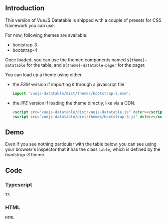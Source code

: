 ## Introduction

This version of VueJS Datatable is shipped with a couple of presets for CSS framework you can use.

For now, following themes are available:

* bootstrap-3
* bootstrap-4

Once loaded, you can use the themed components named `${theme}-datatable` for the table, and `${theme}-datatable-pager` for the pager.

You can load up a theme using either

* the *ESM* version if importing it through a javascript file

	```ts
	import 'vuejs-datatable/dist/themes/bootstrap-3.esm';
	```

* the *IIFE* version if loading the theme directly, like via a CDN.

	```html
	<script src="vuejs-datatable/dist/vuejs-datatable.js" defer></script>
	<script src="vuejs-datatable/dist/themes/bootstrap-3.js" defer></script>
	```

## Demo

<div class="alert alert-info">
    <i class="fas fa-info-circle"></i>
    Even if you see nothing particular with the table below, you can see using your browser's inspector that it has the class <code>table</code>, which is defined by the <em>bootstrap-3</em> theme.
</div>

<div id="demo-app">
	<div class="row">
		<div class="col-xs-12 table-responsive">
			<bootstrap-3-datatable  :columns="columns" :data="rows" :filter="filter" :per-page="10"></bootstrap-3-datatable>
			<bootstrap-3-datatable-pager v-model="page"></bootstrap-3-datatable-pager>
		</div>
	</div>
	<div class="row">
	</div>
</div>

## Code

### Typescript

```TS```

### HTML

```HTML```

<script src="{{relativeURLToRoot /assets/js/rows.js}}" defer></script>
<script id="deps"></script>
<script src="{{relativeURLToRoot /assets/js/bootstrap-3.js}}" defer></script>
<script id="demo-script"></script>
